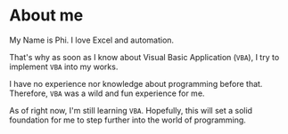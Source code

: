 # About me
My Name is Phi.
I love Excel and automation.

That's why as soon as I know about Visual Basic Application (`VBA`), I try to implement ``VBA`` into my works.

I have no experience nor knowledge about programming before that. Therefore, ``VBA`` was a wild and fun experience for me.

As of right now, I'm still learning `VBA`. Hopefully, this will set a solid foundation for me to step further into the world of programming.

<!---
BuiNhatPhi/BuiNhatPhi is a ✨ special ✨ repository because its `README.md` (this file) appears on your GitHub profile.
You can click the Preview link to take a look at your changes.
--->
